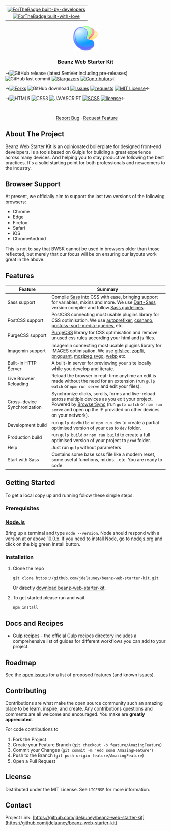 ||
|:--:|
|[![ForTheBadge built-by-developers](http://ForTheBadge.com/images/badges/built-by-developers.svg)](https://GitHub.com/jdelauney/)
[![ForTheBadge built-with-love](http://ForTheBadge.com/images/badges/built-with-love.svg)](https://GitHub.com/jdelauney/)|

<p align="center">
  <a href="https://github.com/github_username/repo_name">
    <img src="brand/BeanzLogo.png" alt="Logo" width="80" height="80">
  </a>

  <h3 align="center">Beanz Web Starter Kit</h3>
</p>

->![GitHub release (latest SemVer including pre-releases)](https://img.shields.io/github/v/release/jdelauney/beanz-web-starter-kit?include_prereleases&style=for-the-badge)
![GitHub last commit](https://img.shields.io/github/last-commit/jdelauney/beanz-web-starter-kit?style=for-the-badge)
[![Stargazers][stars-shield]][stars-url]
[![Contributors][contributors-shield]][contributors-url]<-

->[![Forks][forks-shield]][forks-url]
![GitHub download](https://img.shields.io/github/downloads/jdelauney/beanz-web-starter-kit/total.svg?style=for-the-badge)
[![Issues][issues-shield]][issues-url]
[![requests](http://img.shields.io/badge/PRs-welcome-green.svg?style=for-the-badge)](/pulls)
[![MIT License][license-shield]][license-url]<-

->![HTML5](https://img.shields.io/badge/HTML5-E34F26?style=for-the-badge&logo=html5&logoColor=white)
![CSS3](https://img.shields.io/badge/CSS3-1572B6?style=for-the-badge&logo=css3&logoColor=white)
![JAVASCRIPT](https://img.shields.io/badge/JavaScript-F7DF1E?style=for-the-badge&logo=javascript&logoColor=black)
[![SCSS](https://img.shields.io/badge/Sass-CC6699?style=for-the-badge&logo=sass&logoColor=white)](https://sass-lang.com)
[![license](http://img.shields.io/badge/autoprefixer-included-blue.svg?style=for-the-badge)](https://www.npmjs.com/package/autoprefixer)<-


<!-- PROJECT LOGO -->
<br />
  <p align="center">
    ·
    <a href="https://github.com/github_username/repo_name/issues">Report Bug</a>
    ·
    <a href="https://github.com/github_username/repo_name/issues">Request Feature</a>
  </p>
</p>

<!-- ABOUT THE PROJECT -->
## About The Project

Beanz Web Starter Kit is an opinionated boilerplate for designed front-end developers. 
Is a tools based on Gulpjs for building a great experience across many devices. And helping you to stay productive following the best practices. It's a solid starting point for both professionals and newcomers to the industry.
## Browser Support

At present, we officially aim to support the last two versions of the following browsers:

* Chrome
* Edge
* Firefox
* Safari
* iOS
* ChromeAndroid

This is not to say that BWSK cannot be used in browsers older than those reflected, but merely that our focus will be on ensuring our layouts work great in the above.

## Features

| Feature | Summary |
| --- | --- |
| Sass support | Compile [Sass](http://sass-lang.com/) into CSS with ease, bringing support for variables, mixins and more. We use [Dart-Sass](https://sass-lang.com/dart-sass) version compiler and follow [Sass guidelines](https://sass-guidelin.es/#architecture). |
| PostCSS support | PostCSS connecting most usable plugins library for CSS optimisation. We use [autoprefixer](https://github.com/postcss/autoprefixer), [cssnano](https://github.com/cssnano/cssnano), [postcss-sort-media-queries](https://github.com/solversgroup/postcss-sort-media-queries), etc. |
| PurgeCSS support | [PurgeCSS](https://purgecss.com) library for CSS optimisation and remove unused css rules according your html and js files.|
| Imagemin support | Imagemin connecting most usable plugins library for IMAGES optimisation. We use [gifslice](https://github.com/imagemin/imagemin-gifsicle), [zopfli](https://github.com/imagemin/imagemin-zopfli), [pngquant](https://github.com/imagemin/imagemin-pngquant), [mozjpeg](https://github.com/imagemin/imagemin-mozjpe),[svgo](https://github.com/imagemin/imagemin-svgo), [webp](https://github.com/imagemin/imagemin-webp) etc. |
| Built-in HTTP Server | A built-in server for previewing your site locally while you develop and iterate. |
| Live Browser Reloading | Reload the browser in real-time anytime an edit is made without the need for an extension (run `gulp watch` or `npm run serve` and edit your files). |
| Cross-device Synchronization | Synchronize clicks, scrolls, forms and live-reload across multiple devices as you edit your project. Powered by [BrowserSync](http://browsersync.io) (run `gulp watch`  or `npm run serve` and open up the IP provided on other devices on your network). |
| Development build | run `gulp devBuild`  or `npm run dev` to create a partial optimised version of your css to `dev` folder. |
| Production build | run `gulp build`  or `npm run build` to create a full optimised version of your project to `prod` folder. |
| Help | Just run `gulp`  without parameters |
| Start with Sass | Contains some base scss file like a modern reset, some useful functions, mixins... etc. Ypu are ready to code |
<!-- GETTING STARTED -->
## Getting Started

To get a local copy up and running follow these simple steps.

### Prerequisites

### [Node.js](https://nodejs.org)

Bring up a terminal and type `node --version`.
Node should respond with a version at or above 10.0.x.
If you need to install Node, go to [nodejs.org](https://nodejs.org) and click on the big green Install button.

### Installation

1. Clone the repo
   ```
   git clone https://github.com/jdelauney/beanz-web-starter-kit.git
   ```

   Or directly [download beanz-web-starter-kit](https://github.com//jdelauney/beanz-web-starter-kit/releases/latest).

2. To get started please run and wait
   ```
   npm install
   ```
## Docs and Recipes

* [Gulp recipes](https://github.com/gulpjs/gulp/tree/master/docs/recipes) - the official Gulp recipes directory includes a comprehensive list of guides for different workflows you can add to your project.

## Roadmap

See the [open issues](https://github.com/jdelauney/beanz-web-starter-kit/issues) for a list of proposed features (and known issues).

## Contributing

Contributions are what make the open source community such an amazing place to be learn, inspire, and create. 
Any contributions questions and comments are all welcome and encouraged. You make are **greatly appreciated**.

For code contributions to

1. Fork the Project
2. Create your Feature Branch (`git checkout -b feature/AmazingFeature`)
3. Commit your Changes (`git commit -m 'Add some AmazingFeature'`)
4. Push to the Branch (`git push origin feature/AmazingFeature`)
5. Open a Pull Request


<!-- LICENSE -->
## License

Distributed under the MIT License. See `LICENSE` for more information.


<!-- CONTACT -->
## Contact

Project Link: [https://github.com/jdelauney/beanz-web-starter-kit](https://github.com/jdelauney/beanz-web-starter-kit)


<!-- MARKDOWN LINKS & IMAGES -->
<!-- https://www.markdownguide.org/basic-syntax/#reference-style-links -->
[contributors-shield]: https://img.shields.io/github/contributors/jdelauney/beanz-web-starter-kit.svg?style=for-the-badge
[contributors-url]: https://github.com/jdelauney/beanz-web-starter-kit/graphs/contributors
[forks-shield]: https://img.shields.io/github/forks/jdelauney/beanz-web-starter-kit.svg?style=for-the-badge
[forks-url]: https://github.com/github_username/repo/network/members
[stars-shield]: https://img.shields.io/github/stars/jdelauney/beanz-web-starter-kit.svg?style=for-the-badge
[stars-url]: https://github.com/github_username/repo/stargazers
[issues-shield]: https://img.shields.io/github/issues/jdelauney/beanz-web-starter-kit.svg?style=for-the-badge
[issues-url]: https://github.com/jdelauney/beanz-web-starter-kit/issues
[license-shield]: https://img.shields.io/github/license/jdelauney/beanz-web-starter-kit.svg?style=for-the-badge
[license-url]: https://github.com/jdelauney/beanz-web-starter-kit/blob/master/LICENSE.txt
